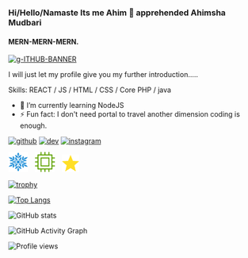 ### Hi/Hello/Namaste Its me Ahim 👋 apprehended Ahimsha Mudbari

#### MERN-MERN-MERN.
<a href="https://ibb.co/QfysyF0"><img src="https://i.ibb.co/t4VyVMR/g-ITHUB-BANNER.png" alt="g-ITHUB-BANNER" border="0"></a><br /><a target='_blank' href='https://500pxdownload.com/' /></a>

I will just let my profile give you my further introduction..... 

Skills:  REACT / JS / HTML / CSS / Core PHP / java

- 🌱 I’m currently learning NodeJS 
- ⚡ Fun fact: I don't need portal to travel another dimension coding is enough.  


[<img src='https://cdn.jsdelivr.net/npm/simple-icons@3.0.1/icons/github.svg' alt='github' height='40'>](https://github.com/AhimshaMudbari)  [<img src='https://cdn.jsdelivr.net/npm/simple-icons@3.0.1/icons/dev-dot-to.svg' alt='dev' height='40'>](https://dev.to/AhimMudbari)  [<img src='https://cdn.jsdelivr.net/npm/simple-icons@3.0.1/icons/instagram.svg' alt='instagram' height='40'>](https://www.instagram.com/ahim_2000/)  

<a href='https://archiveprogram.github.com/'><img src='https://raw.githubusercontent.com/acervenky/animated-github-badges/master/assets/acbadge.gif' width='40' height='40'></a> <a href='https://docs.github.com/en/developers'><img src='https://raw.githubusercontent.com/acervenky/animated-github-badges/master/assets/devbadge.gif' width='40' height='40'></a> <a href='https://stars.github.com/'><img src='https://raw.githubusercontent.com/acervenky/animated-github-badges/master/assets/starbadge.gif' width='35' height='35'></a> 

[![trophy](https://github-profile-trophy.vercel.app/?username=AhimshaMudbari)](https://github.com/ryo-ma/github-profile-trophy)

[![Top Langs](https://github-readme-stats.vercel.app/api/top-langs/?username=AhimshaMudbari)](https://github.com/anuraghazra/github-readme-stats)

![GitHub stats](https://github-readme-stats.vercel.app/api?username=AhimshaMudbari&show_icons=true)  

![GitHub Activity Graph](https://activity-graph.herokuapp.com/graph?username=AhimshaMudbari)  


![Profile views](https://gpvc.arturio.dev/AhimshaMudbari)  

